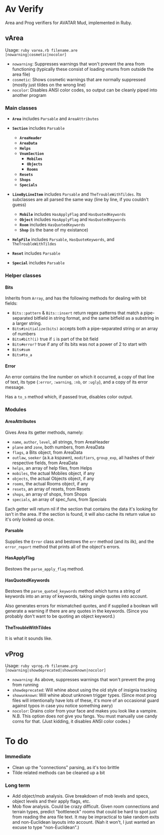 # Av Verify

Area and Prog verifiers for AVATAR Mud, implemented in Ruby.

## vArea

Usage: <code>ruby varea.rb filename.are [nowarning|cosmetic|nocolor]</code>

* <code>nowarning</code>: Suppresses warnings that won't prevent the area from functioning (typically these consist of loading vnums from outside the area file)
* <code>cosmetic</code>: Shows cosmetic warnings that are normally suppressed (mostly just tildes on the wrong line)
* <code>nocolor</code>: Disables ANSI color codes, so output can be cleanly piped into another program

### Main classes

* <code>**Area**</code> includes <code>Parsable</code> and <code>AreaAttributes</code>

* <code>**Section**</code> includes <code>Parsable</code>
  * <code>**AreaHeader**</code>
  * <code>**AreaData**</code>
  * <code>**Helps**</code>
  * <code>**VnumSection**</code>
    * <code>**Mobiles**</code>
    * <code>**Objects**</code>
    * <code>**Rooms**</code>
  * <code>**Resets**</code>
  * <code>**Shops**</code>
  * <code>**Specials**</code>

* <code>**LineByLineItem**</code> includes <code>Parsable</code> and <code>TheTroubleWithTildes</code>. Its subclasses are all parsed the same way (line by line, if you couldn't guess)
  * <code>**Mobile**</code> includes <code>HasApplyFlag</code> and <code>HasQuotedKeywords</code>
  * <code>**Object**</code> includes <code>HasApplyFlag</code> and <code>HasQuotedKeywords</code>
  * <code>**Room**</code> includes <code>HasQuotedKeywords</code>
  * <code>**Shop**</code> (is the bane of my existance)

* <code>**HelpFile**</code> includes <code>Parsable</code>, <code>HasQuoteKeywords</code>, and <code>TheTroubleWithTildes</code>
* <code>**Reset**</code> includes <code>Parsable</code>
* <code>**Special**</code> includes <code>Parsable</code>

### Helper classes

#### Bits
Inherits from <code>Array</code>, and has the following methods for dealing with bit fields:

* <code>Bits::pattern</code> & <code>Bits::insert</code> return regex patterns that match a pipe-separated bitfield in string format, and the same bitfield as a substring in a larger string.
* <code>Bits#initialize(bits)</code> accepts both a pipe-separated string or an array of numbers
* <code>Bits#bit?(i)</code> true if <code>i</code> is part of the bit field
* <code>Bits#error?</code> true if any of its bits was not a power of 2 to start with
* <code>Bits#sum</code>
* <code>Bits#to_a</code>

#### Error
An error contains the line number on which it occurred, a copy of that line of text, its type (<code>:error</code>, <code>:warning</code>, <code>:nb</code>, or <code>:ugly</code>), and a copy of its error message.

Has a <code>to_s</code> method which, if passed true, disables color output.

### Modules

#### AreaAttributes
Gives Area its getter methods, namely:

* <code>name</code>, <code>author</code>, <code>level</code>, all strings, from AreaHeader
* <code>plane</code> and <code>zone</code>, both numbers, from AreaData
* <code>flags</code>, a Bits object, from AreaData
* <code>outlaw</code>, <code>seeker</code> (a.k.a kspawn), <code>modifiers</code>, <code>group_exp</code>, all hashes of their respective fields, from AreaData
* <code>helps</code>, an array of help files, from Helps
* <code>mobiles</code>, the actual Mobiles object, if any
* <code>objects</code>, the actual Objects object, if any
* <code>rooms</code>, the actual Rooms object, if any
* <code>resets</code>, an array of resets, from Resets
* <code>shops</code>, an array of shops, from Shops
* <code>specials</code>, an array of spec_funs, from Specials

Each getter will return nil if the section that contains the data it's looking for isn't in the area. If the section is found, it will also cache its return value so it's only looked up once.

#### Parsable
Supplies the <code>Error</code> class and bestows the <code>err</code> method (and its ilk), and the <code>error_report</code> method that prints all of the object's errors.

#### HasApplyFlag
Bestows the <code>parse_apply_flag</code> method.

#### HasQuotedKeywords
Bestows the <code>parse_quoted_keywords</code> method which turns a string of keywords into an array of keywords, taking single quotes into account.

Also generates errors for mismatched quotes, and if supplied a boolean will generate a warning if there are any quotes in the keywords. (Since you probably don't want to be quoting an object keyword.)

#### TheTroubleWithTildes
It is what it sounds like.


## vProg

Usage: <code>ruby vprog.rb filename.prg [nowarning|showdeprecated|showunknown|nocolor]</code>

* <code>nowarning</code>: As above, suppresses warnings that won't prevent the prog from running
* <code>showdeprecated</code>: Will whine about using the old style of insignia tracking
* <code>showunknown</code>: Will whine about unknown trigger types. (Since most prog files will intentionally have lots of these, it's more of an occasional guard against typos in case you notice something awry)
* <code>nocolor</code>: Drains color from your face and makes you look like a vampire. N.B. This option does _not_ give you fangs. You must manually use candy corns for that. (Just kidding, it disables ANSI color codes.)

# To do

### Immediate

* Clean up the "connections" parsing, as it's too brittle
* Tilde related methods can be cleaned up a bit

### Long term

* Add object/mob analysis. Give breakdown of mob levels and specs, object levels and their apply flags, etc.
* Mob flow analysis. Could be crazy difficult. Given room connections and terrain types, predict "bottleneck" rooms that could be hard to spot just from reading the area file text. It may be impractical to take random exits and non-Euclidean layouts into account. (Nah it won't, I just wanted an excuse to type "non-Euclidean".)

